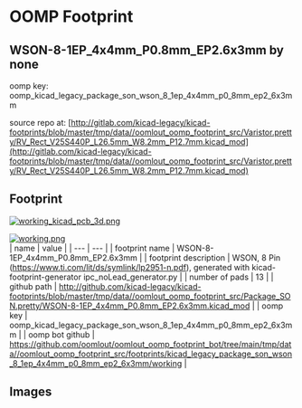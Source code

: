 # OOMP Footprint  
## WSON-8-1EP_4x4mm_P0.8mm_EP2.6x3mm  by none  
  
oomp key: oomp_kicad_legacy_package_son_wson_8_1ep_4x4mm_p0_8mm_ep2_6x3mm  
  
source repo at: [http://gitlab.com/kicad-legacy/kicad-footprints/blob/master/tmp/data//oomlout_oomp_footprint_src/Varistor.pretty/RV_Rect_V25S440P_L26.5mm_W8.2mm_P12.7mm.kicad_mod](http://gitlab.com/kicad-legacy/kicad-footprints/blob/master/tmp/data//oomlout_oomp_footprint_src/Varistor.pretty/RV_Rect_V25S440P_L26.5mm_W8.2mm_P12.7mm.kicad_mod)  
## Footprint  
  
[![working_kicad_pcb_3d.png](working_kicad_pcb_3d_600.png)](working_kicad_pcb_3d.png)  
  
[![working.png](working_600.png)](working.png)  
| name | value | 
| --- | --- | 
| footprint name | WSON-8-1EP_4x4mm_P0.8mm_EP2.6x3mm | 
| footprint description | WSON, 8 Pin (https://www.ti.com/lit/ds/symlink/lp2951-n.pdf), generated with kicad-footprint-generator ipc_noLead_generator.py | 
| number of pads | 13 | 
| github path | http://github.com/kicad-legacy/kicad-footprints/blob/master/tmp/data//oomlout_oomp_footprint_src/Package_SON.pretty/WSON-8-1EP_4x4mm_P0.8mm_EP2.6x3mm.kicad_mod | 
| oomp key | oomp_kicad_legacy_package_son_wson_8_1ep_4x4mm_p0_8mm_ep2_6x3mm | 
| oomp bot github | https://github.com/oomlout/oomlout_oomp_footprint_bot/tree/main/tmp/data//oomlout_oomp_footprint_src/footprints/kicad_legacy_package_son_wson_8_1ep_4x4mm_p0_8mm_ep2_6x3mm/working | 
## Images  
